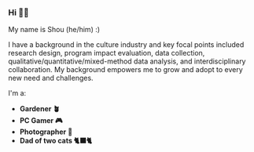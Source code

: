 ### Hi 🙋🏻

My name is Shou (he/him) :) 

I have a background in the culture industry and key focal points included research design, program impact evaluation, data collection, qualitative/quantitative/mixed-method data analysis, and interdisciplinary collaboration. My background empowers me to grow and adopt to every new need and challenges. 

I'm a:
- **Gardener 🪴**
- **PC Gamer 🎮**
- **Photographer 📸**
- **Dad of two cats 🐈‍⬛🐈**
